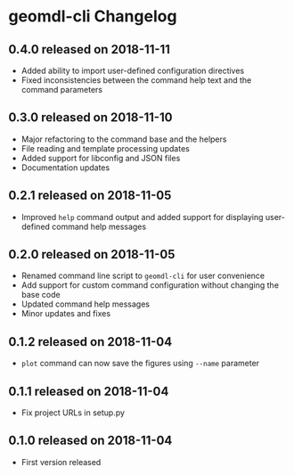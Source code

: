 # geomdl-cli Changelog

## 0.4.0 released on 2018-11-11

* Added ability to import user-defined configuration directives
* Fixed inconsistencies between the command help text and the command parameters

## 0.3.0 released on 2018-11-10

* Major refactoring to the command base and the helpers
* File reading and template processing updates
* Added support for libconfig and JSON files
* Documentation updates 

## 0.2.1 released on 2018-11-05

* Improved `help` command output and added support for displaying user-defined command help messages

## 0.2.0 released on 2018-11-05

* Renamed command line script to `geomdl-cli` for user convenience
* Add support for custom command configuration without changing the base code
* Updated command help messages
* Minor updates and fixes

## 0.1.2 released on 2018-11-04

* `plot` command can now save the figures using `--name` parameter

## 0.1.1 released on 2018-11-04

* Fix project URLs in setup.py

## 0.1.0 released on 2018-11-04

* First version released
